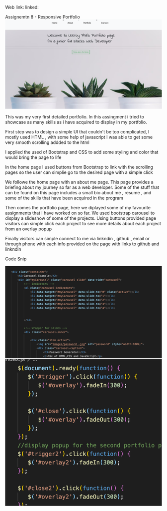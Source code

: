 Web link:
linked:


Assignemtn 8 - Responsive Portfolio 
![](Images/pageSnip.png)

This was my very first detailed portfolio.  In this assingment i tried to showcase as many skills as i have acquired to display in my portfolio. 

First step was to design a simple UI that couldn't be too complicated, I mostly used HTML , with some help of javascript I was able to get some very smooth scrolling addded to the html 

I applied the used of Bootstrap and CSS to add some styling and color that would bring the page to life 

In the home page I used buttons from Bootstrap to link with the scrolling pages so the user can simplie go to the desired page with a simple click

We followe the home page with an about me page. This page provides a briefing about my journey so far as a web developer. Some of the stuff that can be found on this page includes a small bio about me , resume , and some of the skills that have been acquired in the program 

Then comes the portfolio page, here we diplayed some of my favourite assignments that I have worked on so far.  We used bootstrap carousel to display a slideshow of some of the projects. Using buttons provided  page visitors can simple click each project to see more details about each project from an overlay popup 

Finally visitors can simple connect to me via linkndin , github , email or through phone with each info provided on the page with links to github and linkndin

Code Snip

![](Images/code.png)
![](Images/code2.png)


